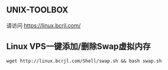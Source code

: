 ## UNIX-TOOLBOX

请访问 https://linux.bcrjl.com/

## Linux VPS一键添加/删除Swap虚拟内存

```
wget http://linux.bcrjl.com/Shell/swap.sh && bash swap.sh
```
